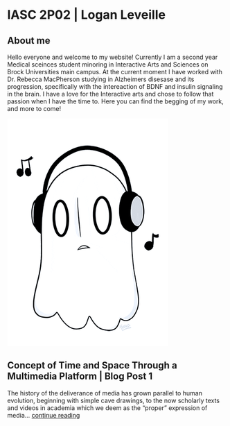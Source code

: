 # IASC 2P02 | Logan Leveille


## About me 

Hello everyone and welcome to my website! Currently I am a second year Medical sceinces student minoring in Interactive Arts and Sciences on Brock Universities main campus. At the current moment I have worked with Dr. Rebecca MacPherson studying in Alzheimers disesase and its progression, specifically with the intereaction of BDNF and insulin signaling in the brain. I have a love for the Interactive arts and chose to follow that passion when I have the time to. Here you can find the begging of my work, and more to come!

![](images/Ghost.gif)

## Concept of Time and Space Through a Multimedia Platform | Blog Post 1

The history of the deliverance of media has grown parallel to human evolution, beginning with simple cave drawings, to the now scholarly texts and videos in academia which we deem as the “proper” expression of media... [continue reading](blog)




